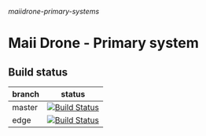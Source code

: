 _maiidrone-primary-systems_

# Maii Drone - Primary system

## Build status

| branch | status
| ---- | ---- |
| master | [![Build Status](https://travis-ci.org/AleksandarDev/maiidrone-systems-primary.svg?branch=master)](https://travis-ci.org/AleksandarDev/maiidrone-systems-primary) |
| edge   | [![Build Status](https://travis-ci.org/AleksandarDev/maiidrone-systems-primary.svg?branch=edge)](https://travis-ci.org/AleksandarDev/maiidrone-systems-primary) |
